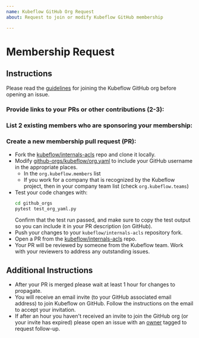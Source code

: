 ```yaml
---
name: Kubeflow GitHub Org Request
about: Request to join or modify Kubeflow GitHub membership

---
```


# Membership Request

## Instructions
Please read the [guidelines](https://www.kubeflow.org/docs/about/contributing/#joining-the-community) for joining the Kubeflow GitHub org before opening an issue.

### Provide links to your PRs or other contributions (2-3):

### List 2 existing members who are sponsoring your membership:

### Create a new membership pull request (PR):
- Fork the [kubeflow/internals-acls](https://github.com/kubeflow/internal-acls/) repo and clone it locally.
- Modify [github-orgs/kubeflow/org.yaml](github-orgs/kubeflow/org.yaml) to include your GitHub username in the appropriate places.
    - In the `org.kubeflow.members` list
    - If you work for a company that is recognized by the Kubeflow project, then in your company team list (check `org.kubeflow.teams`)
- Test your code changes with:
    ```bash
    cd github_orgs
    pytest test_org_yaml.py
    ```
    Confirm that the test run passed, and make sure to copy the test output so you can include it in your PR description (on GitHub).
- Push your changes to your `kubeflow/internals-acls` repository fork.
- Open a PR from the [kubeflow/internals-acls](https://github.com/kubeflow/internal-acls/) repo.
- Your PR will be reviewed by someone from the Kubeflow team. Work with your reviewers to address any outstanding issues.

## Additional Instructions
- After your PR is merged please wait at least 1 hour for changes to propagate.
- You will receive an email invite (to your GitHub associated email address) to join Kubeflow on GitHub. Follow the instructions on the email to accept your invitation.
- If after an hour you haven't received an invite to join the GitHub org (or your invite has expired) please open an issue with an [owner](../../OWNERS) tagged to request follow-up.
